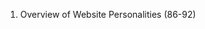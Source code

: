 <!-- ^This notes are to be use with the provided slides -->

1. Overview of Website Personalities (86-92)
